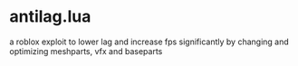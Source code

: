 # antilag.lua
a roblox exploit to lower lag and increase fps significantly by changing and optimizing meshparts, vfx and baseparts
